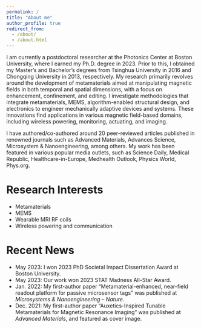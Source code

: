 ```yaml
---
permalink: /
title: "About me"
author_profile: true
redirect_from: 
  - /about/
  - /about.html
---
```

I am currently a postdoctoral researcher at the Photonics Center at Boston University, where I earned my Ph.D. degree in 2023. Prior to this, I obtained my Master’s and Bachelor’s degrees from Tsinghua University in 2016 and Chongqing University in 2013, respectively. My research primarily revolves around the development of metamaterials aimed at manipulating magnetic fields in both temporal and spatial dimensions, with a focus on enhancement, confinement, and editing. I investigate methodologies that integrate metamaterials, MEMS, algorithm-enabled structural design, and electronics to engineer mechanically adaptive devices and systems. These innovations find applications in various magnetic field-based domains, including wireless powering, monitoring, actuating, and imaging.

I have authored/co-authored around 20 peer-reviewed articles published in renowned journals such as Advanced Materials, Advances Science, Microsystem & Nanoengineering, among others. My work has been featured in various popular media outlets, such as Science Daily, Medical Republic, Healthcare-in-Europe, Medhealth Outlook, Physics World, Phys.org. 

Research Interests
======
* Metamaterials
* MEMS
* Wearable MRI RF coils
* Wireless powering and communication

Recent News
======
* May 2023: I won 2023 PhD Societal Impact Dissertation Award at Boston University.
* May 2023: Our work won 2023 STAT Madness All-Star Award.
* Jan. 2022: My first-author paper “Metamaterial-enhanced, near-field readout platform for passive microsensor tags” was published at _Microsystems & Nanoengineering – Nature_.
* Dec. 2021: My first-author paper “Auxetics-Inspired Tunable Metamaterials for Magnetic Resonance Imaging” was published at _Advanced Materials_, and featured as cover image.
